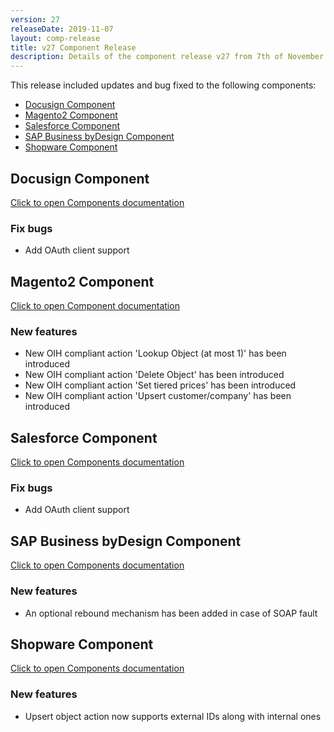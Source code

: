 ```yaml
---
version: 27
releaseDate: 2019-11-07
layout: comp-release
title: v27 Component Release
description: Details of the component release v27 from 7th of November 2019
---
```


This release included updates and bug fixed to the following components:

*   [Docusign Component](#docusign-component)
*   [Magento2 Component](#magento2-component)
*   [Salesforce Component](#salesforce-component)
*   [SAP Business byDesign Component](#sap-business-bydesign-component)
*   [Shopware Component](#shopware-component)

## Docusign Component
[Click to open Components documentation](/components/docusign/)

### Fix bugs
* Add OAuth client support

## Magento2 Component
[Click to open Component documentation](/components/magento2/)

### New features
* New OIH compliant action 'Lookup Object (at most 1)' has been introduced
* New OIH compliant action 'Delete Object' has been introduced
* New OIH compliant action 'Set tiered prices' has been introduced
* New OIH compliant action 'Upsert customer/company' has been introduced

## Salesforce Component
[Click to open Components documentation](/components/salesforce/)

### Fix bugs
* Add OAuth client support

## SAP Business byDesign Component
[Click to open Components documentation](/components/sap-bydesign/)

### New features
* An optional rebound mechanism has been added in case of SOAP fault

## Shopware Component
[Click to open Components documentation](/components/shopware/)

### New features
* Upsert object action now supports external IDs along with internal ones
